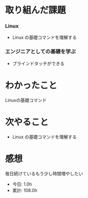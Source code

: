 # 取り組んだ課題
### Linux
* Linux の基礎コマンドを理解する
### エンジニアとしての基礎を学ぶ
* ブラインドタッチができる
# わかったこと
Linuxの基礎コマンド
# 次やること
* Linux の基礎コマンドを理解する
# 感想
毎日続けているもう少し時間増やしたい
* 今日: 1.0h
* 累計: 108.0h
